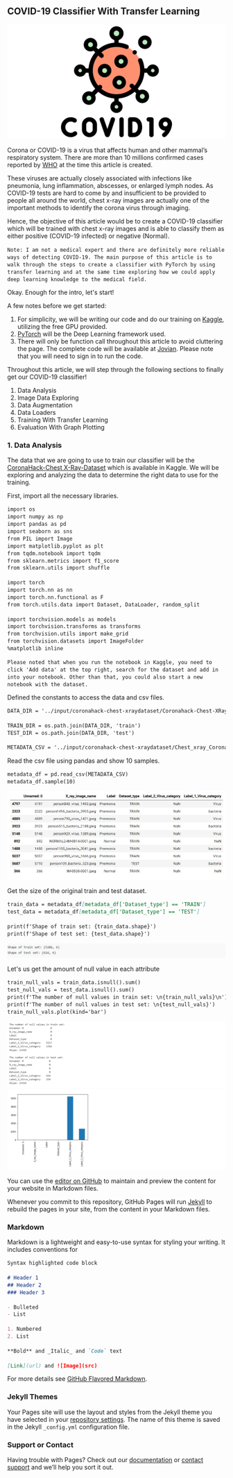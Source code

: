 ## COVID-19 Classifier With Transfer Learning

<img src="covid-logo.png" class="img-responsive" alt="">

Corona or COVID-19 is a virus that affects human and other mammal’s respiratory system. There are more than 10 millions confirmed cases reported by [WHO](https://covid19.who.int/?gclid=Cj0KCQjwoub3BRC6ARIsABGhnyap-6khHl2aUfbxrKfFFOT2qkw3pCYK8ocAp9Ua4tmsJf4LVTgtKSIaAqQqEALw_wcB) at the time this article is created.

These viruses are actually closely associated with infections like pneumonia, lung inflammation, abscesses, or enlarged lymph nodes. As COVID-19 tests are hard to come by and insufficient to be provided to people all around the world, chest x-ray images are actually one of the important methods to identify the corona virus through imaging.

Hence, the objective of this article would be to create a COVID-19 classifier which will be trained with chest x-ray images and is able to classify them as either positive (COVID-19 infected) or negative (Normal). 

`Note: I am not a medical expert and there are definitely more reliable ways of detecting COVID-19. The main purpose of this article is to walk through the steps to create a classifier with PyTorch by using transfer learning and at the same time exploring how we could apply deep learning knowledge to the medical field.`

Okay. Enough for the intro, let's start!

A few notes before we get started:
1. For simplicity, we will be writing our code and do our training on [Kaggle](https://www.kaggle.com/), utilizing the free GPU provided.
2. [PyTorch](https://pytorch.org/) will be the Deep Learning framework used.
3. There will only be function call throughout this article to avoid cluttering the page. The complete code will be available at [Jovian](https://jovian.ml/enjoy-kcc/covid-19-classifier). Please note that you will need to sign in to run the code.

Throughout this article, we will step through the following sections to finally get our COVID-19 classifier!
1. Data Analysis
2. Image Data Exploring
3. Data Augmentation
4. Data Loaders
5. Training With Transfer Learning
6. Evaluation With Graph Plotting

### 1. Data Analysis
The data that we are going to use to train our classifier will be the [CoronaHack-Chest X-Ray-Dataset](https://www.kaggle.com/praveengovi/coronahack-chest-xraydataset) which is available in Kaggle. We will be exploring and analyzing the data to determine the right data to use for the training. 

First, import all the necessary libraries.
```markdown
import os
import numpy as np
import pandas as pd
import seaborn as sns
from PIL import Image
import matplotlib.pyplot as plt
from tqdm.notebook import tqdm
from sklearn.metrics import f1_score
from sklearn.utils import shuffle

import torch
import torch.nn as nn
import torch.nn.functional as F
from torch.utils.data import Dataset, DataLoader, random_split

import torchvision.models as models
import torchvision.transforms as transforms
from torchvision.utils import make_grid
from torchvision.datasets import ImageFolder
%matplotlib inline
```
`Please noted that when you run the notebook in Kaggle, you need to click 'Add data' at the top right, search for the dataset and add in into your notebook.
Other than that, you could also start a new notebook with the dataset.`


Defined the constants to access the data and csv files. 
```markdown
DATA_DIR = '../input/coronahack-chest-xraydataset/Coronahack-Chest-XRay-Dataset/Coronahack-Chest-XRay-Dataset'

TRAIN_DIR = os.path.join(DATA_DIR, 'train')
TEST_DIR = os.path.join(DATA_DIR, 'test')

METADATA_CSV = '../input/coronahack-chest-xraydataset/Chest_xray_Corona_Metadata.csv'
```


Read the csv file using pandas and show 10 samples.
```markdown
metadata_df = pd.read_csv(METADATA_CSV)
metadata_df.sample(10)
```
<img src="csv-sample.JPG" class="img-responsive" alt="">


Get the size of the original train and test dataset.
```markdown
train_data = metadata_df[metadata_df['Dataset_type'] == 'TRAIN']
test_data = metadata_df[metadata_df['Dataset_type'] == 'TEST']

print(f'Shape of train set: {train_data.shape}')
print(f'Shape of test set: {test_data.shape}')
```
<img src="dataset-size.JPG" class="img-responsive" alt="">

Let's us get the amount of null value in each attribute
```markdown
train_null_vals = train_data.isnull().sum()
test_null_vals = test_data.isnull().sum()
print(f'The number of null values in train set: \n{train_null_vals}\n')
print(f'The number of null values in test set: \n{test_null_vals}')
train_null_vals.plot(kind='bar')
```
<img src="null-value.JPG" class="img-responsive" alt="">
<img src="null-value-graph.JPG" class="img-responsive" alt="">



You can use the [editor on GitHub](https://github.com/enjoykcc456/covid-19/edit/master/README.md) to maintain and preview the content for your website in Markdown files.

Whenever you commit to this repository, GitHub Pages will run [Jekyll](https://jekyllrb.com/) to rebuild the pages in your site, from the content in your Markdown files.

### Markdown

Markdown is a lightweight and easy-to-use syntax for styling your writing. It includes conventions for

```markdown
Syntax highlighted code block

# Header 1
## Header 2
### Header 3

- Bulleted
- List

1. Numbered
2. List

**Bold** and _Italic_ and `Code` text

[Link](url) and ![Image](src)
```


For more details see [GitHub Flavored Markdown](https://guides.github.com/features/mastering-markdown/).

### Jekyll Themes

Your Pages site will use the layout and styles from the Jekyll theme you have selected in your [repository settings](https://github.com/enjoykcc456/covid-19/settings). The name of this theme is saved in the Jekyll `_config.yml` configuration file.

### Support or Contact

Having trouble with Pages? Check out our [documentation](https://help.github.com/categories/github-pages-basics/) or [contact support](https://github.com/contact) and we’ll help you sort it out.
